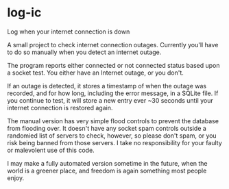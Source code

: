 # log-ic
Log when your internet connection is down

A small project to check internet connection outages. Currently you'll have to do so manually when you detect an internet outage.

The program reports either connected or not connected status based upon a socket test. You either have an Internet outage, or you don't. 

If an outage is detected, it stores a timestamp of when the outage was recorded, and for how long, including the error message, in a SQLite file. If you continue to test, it will store a new entry ever ~30 seconds until your internet connection is restored again.

The manual version has very simple flood controls to prevent the database from flooding over. It doesn't have any socket spam controls outside a randomied list of servers to check, however, so please don't spam, or you risk being banned from those servers. I take no responsibility for your faulty or malevolent use of this code. 

I may make a fully automated version sometime in the future, when the world is a greener place, and freedom is again something most people enjoy.
